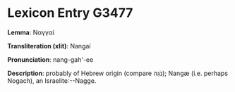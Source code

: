 # Lexicon Entry G3477

**Lemma**: Ναγγαί

**Transliteration (xlit)**: Nangaí

**Pronunciation**: nang-gah'-ee

**Description**:
probably of Hebrew origin (compare נֹגַהּ); Nangæ (i.e. perhaps Nogach), an Israelite:--Nagge.
